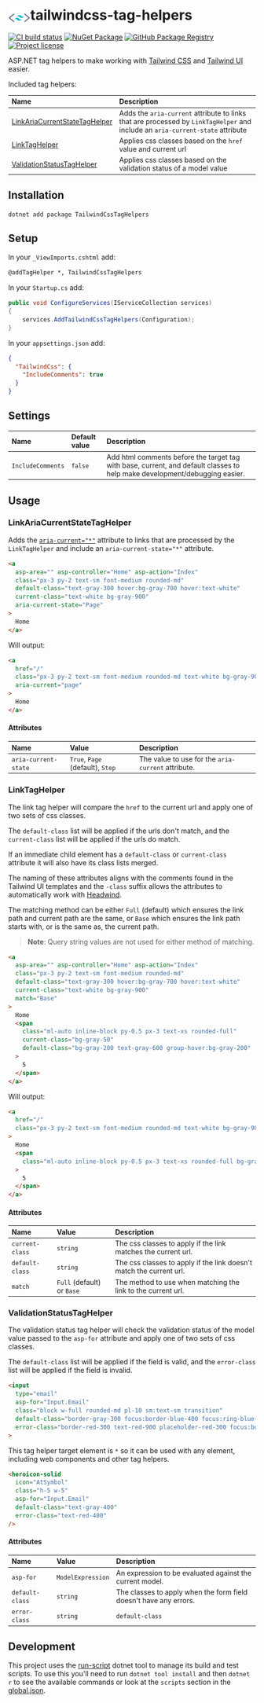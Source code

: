 # <img src="assets/logo.svg" align="left" height="45"> tailwindcss-tag-helpers

[![CI build status](https://github.com/xt0rted/tailwindcss-tag-helpers/workflows/CI/badge.svg)](https://github.com/xt0rted/tailwindcss-tag-helpers/actions?query=workflow%3ACI)
[![NuGet Package](https://img.shields.io/nuget/v/TailwindCssTagHelpers?logo=nuget)](https://www.nuget.org/packages/TailwindCssTagHelpers)
[![GitHub Package Registry](https://img.shields.io/badge/github-package_registry-yellow?logo=nuget)](https://nuget.pkg.github.com/xt0rted/index.json)
[![Project license](https://img.shields.io/github/license/xt0rted/tailwindcss-tag-helpers)](LICENSE)

ASP.NET tag helpers to make working with [Tailwind CSS](https://tailwindcss.com/) and [Tailwind UI](https://tailwindui.com/) easier.

Included tag helpers:

Name | Description
:-- | :--
[LinkAriaCurrentStateTagHelper](#linkariacurrentstatetaghelper) | Adds the `aria-current` attribute to links that are processed by `LinkTagHelper` and include an `aria-current-state` attribute
[LinkTagHelper](#linktaghelper) | Applies css classes based on the `href` value and current url
[ValidationStatusTagHelper](#validationstatustaghelper) | Applies css classes based on the validation status of a model value

## Installation

```terminal
dotnet add package TailwindCssTagHelpers
```

## Setup

In your `_ViewImports.cshtml` add:

```html
@addTagHelper *, TailwindCssTagHelpers
```

In your `Startup.cs` add:

```csharp
public void ConfigureServices(IServiceCollection services)
{
    services.AddTailwindCssTagHelpers(Configuration);
}
```

In your `appsettings.json` add:

```json
{
  "TailwindCss": {
    "IncludeComments": true
  }
}
```

## Settings

Name | Default value | Description
:-- | :-- | :--
`IncludeComments` | `false` | Add html comments before the target tag with base, current, and default classes to help make development/debugging easier.

## Usage

### LinkAriaCurrentStateTagHelper

Adds the [`aria-current="*"`](https://www.w3.org/TR/wai-aria-1.1/#aria-current) attribute to links that are processed by the `LinkTagHelper` and include an `aria-current-state="*"` attribute.

```html
<a
  asp-area="" asp-controller="Home" asp-action="Index"
  class="px-3 py-2 text-sm font-medium rounded-md"
  default-class="text-gray-300 hover:bg-gray-700 hover:text-white"
  current-class="text-white bg-gray-900"
  aria-current-state="Page"
>
  Home
</a>
```

Will output:

```html
<a
  href="/"
  class="px-3 py-2 text-sm font-medium rounded-md text-white bg-gray-900"
  aria-current="page"
>
  Home
</a>
```

#### Attributes

Name | Value | Description
:-- | :-- | :--
`aria-current-state` | `True`, `Page` (default), `Step` | The value to use for the `aria-current` attribute.

### LinkTagHelper

The link tag helper will compare the `href` to the current url and apply one of two sets of css classes.

The `default-class` list will be applied if the urls don't match, and the `current-class` list will be applied if the urls do match.

If an immediate child element has a `default-class` or `current-class` attribute it will also have its class lists merged.

The naming of these attributes aligns with the comments found in the Tailwind UI templates and the `-class` suffix allows the attributes to automatically work with [Headwind](https://marketplace.visualstudio.com/items?itemName=heybourn.headwind).

The matching method can be either `Full` (default) which ensures the link path and current path are the same, or `Base` which ensures the link path starts with, or is the same as, the current path.

> **Note**: Query string values are not used for either method of matching.

```html
<a
  asp-area="" asp-controller="Home" asp-action="Index"
  class="px-3 py-2 text-sm font-medium rounded-md"
  default-class="text-gray-300 hover:bg-gray-700 hover:text-white"
  current-class="text-white bg-gray-900"
  match="Base"
>
  Home
  <span
    class="ml-auto inline-block py-0.5 px-3 text-xs rounded-full"
    current-class="bg-gray-50"
    default-class="bg-gray-200 text-gray-600 group-hover:bg-gray-200"
  >
    5
  </span>
</a>
```

Will output:

```html
<a
  href="/"
  class="px-3 py-2 text-sm font-medium rounded-md text-white bg-gray-900"
>
  Home
  <span
    class="ml-auto inline-block py-0.5 px-3 text-xs rounded-full bg-gray-50"
  >
    5
  </span>
</a>
```

#### Attributes

Name | Value | Description
:-- | :-- | :--
`current-class` | `string` | The css classes to apply if the link matches the current url.
`default-class` | `string` | The css classes to apply if the link doesn't match the current url.
`match` | `Full` (default) or `Base` | The method to use when matching the link to the current url.

### ValidationStatusTagHelper

The validation status tag helper will check the validation status of the model value passed to the `asp-for` attribute and apply one of two sets of css classes.

The `default-class` list will be applied if the field is valid, and the `error-class` list will be applied if the field is invalid.

```html
<input
  type="email"
  asp-for="Input.Email"
  class="block w-full rounded-md pl-10 sm:text-sm transition"
  default-class="border-gray-300 focus:border-blue-400 focus:ring-blue-400"
  error-class="border-red-300 text-red-900 placeholder-red-300 focus:border-red-500 focus:outline-none focus:ring-red-500"
>
```

This tag helper target element is `*` so it can be used with any element, including web components and other tag helpers.

```html
<heroicon-solid
  icon="AtSymbol"
  class="h-5 w-5"
  asp-for="Input.Email"
  default-class="text-gray-400"
  error-class="text-red-400"
/>
```

#### Attributes

Name | Value | Description
:-- | :-- | :--
`asp-for` | `ModelExpression` | An expression to be evaluated against the current model.
`default-class` | `string` | The classes to apply when the form field doesn't have any errors.
`error-class` | `string` | `default-class` | `string` | The classes to apply when the form field doesn't have any errors.

## Development

This project uses the [run-script](https://github.com/xt0rted/dotnet-run-script) dotnet tool to manage its build and test scripts.
To use this you'll need to run `dotnet tool install` and then `dotnet r` to see the available commands or look at the `scripts` section in the [global.json](global.json).

